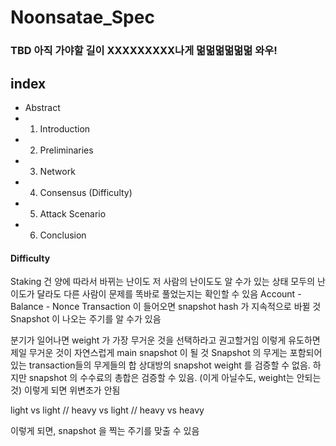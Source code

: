 # Noonsatae_Spec

### TBD 아직 가야할 길이 XXXXXXXXX나게 멂멂멂멂멂멂 와우! 

## index

- Abstract
- 1. Introduction
- 2. Preliminaries
- 3. Network
- 4. Consensus (Difficulty)
- 5. Attack Scenario
- 6. Conclusion


#### Difficulty 
Staking 건 양에 따라서 바뀌는 난이도 
저 사람의 난이도도 알 수가 있는 상태 
모두의 난이도가 달라도 다른 사람이 문제를 똑바로 풀었는지는 확인할 수 있음 
Account - Balance - Nonce 
Transaction 이 들어오면 snapshot hash 가 지속적으로 바뀔 것 
Snapshot 이 나오는 주기를 알 수가 있음 

분기가 일어나면 weight 가 가장 무거운 것을 선택하라고 권고할거임 
이렇게 유도하면 제일 무거운 것이 자연스럽게 main snapshot 이 될 것
Snapshot 의 무게는 포함되어 있는 transaction들의 무게들의 합 
상대방의 snapshot weight 를 검증할 수 없음. 
하지만 snapshot 의 수수료의 총합은 검증할 수 있음. (이게 아닐수도, weight는 안되는 것) 이렇게 되면 위변조가 안됨 

light vs light // heavy vs light // heavy vs heavy 

이렇게 되면, snapshot 을 찍는 주기를 맞출 수 있음

